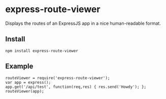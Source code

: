 # express-route-viewer
Displays the routes of an ExpressJS app in a nice human-readable format.

## Install
```
npm install express-route-viewer
```

## Example

```
routeViewer = require('express-route-viewer');
var app = express();
app.get('/api/test', function(req,res) { res.send('Howdy'); };
routeViewer(app);
```
